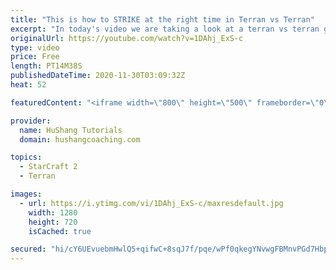 ```yaml
---
title: "This is how to STRIKE at the right time in Terran vs Terran"
excerpt: "In today's video we are taking a look at a terran vs terran game I played that showcases some patience and how I like to calculate when it's the correct time to attack!  Coaching -------------------------------------------------------------------------- Website: https://www.hushangcoaching.com  Interested"
originalUrl: https://youtube.com/watch?v=1DAhj_ExS-c
type: video
price: Free
length: PT14M38S
publishedDateTime: 2020-11-30T03:09:32Z
heat: 52

featuredContent: "<iframe width=\"800\" height=\"500\" frameborder=\"0\" src=\"https://www.youtube.com/embed/1DAhj_ExS-c\" allow=\"accelerometer; autoplay; encrypted-media; gyroscope; picture-in-picture\" allowfullscreen></iframe>"

provider:
  name: HuShang Tutorials
  domain: hushangcoaching.com

topics:
  - StarCraft 2
  - Terran

images:
  - url: https://i.ytimg.com/vi/1DAhj_ExS-c/maxresdefault.jpg
    width: 1280
    height: 720
    isCached: true

secured: "hi/cY6UEvuebmHwlQ5+qifwC+8sqJ7f/pqe/wPf0qkegYNvwgFBMnvPGd7HbpmKAocUZZWBDNAL7eDliNnUTPHPoMcD66B3td5wSw8RuGnpADgu6a7He4OnCGJQMS45NKAZU0/fYOcNW4phmp2OP7G6gNkY/65n1GntDfVtcK/WeAEsFF4dv4PH8ciOWpRr7Kh5ETIZuqrTlaxNQn91GQLd60yVCFVLfpSPeCc8MSyDu25Q34elBUFVW62KrTqUxtFRHSnM3ywBc5mro4+GdMeTM+rQ4dSOgJxrlLSyVqGLA2Y1ikvJ+wc2Ksu9phjZLA/s2jRf4EYPIwJrrSmERAaUXzM0pJWYDmnj5eolkLXeHz3tmuzQe1M7z2bqDaDfU5ThY9e4UbvvBhXIG+H1El1AhqUza/aE2Rk2SlKIG3pg=;DUQZTzogQl7aEXieRINb8Q=="
---
```


